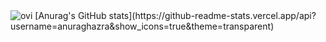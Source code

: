 <img src="https://github-readme-stats.vercel.app/api/top-langs?username=Mister-SOSA&show_icons=true&locale=en&layout=compact&theme=chartreuse-dark" alt="ovi" />
[Anurag's GitHub stats](https://github-readme-stats.vercel.app/api?username=anuraghazra&show_icons=true&theme=transparent)
